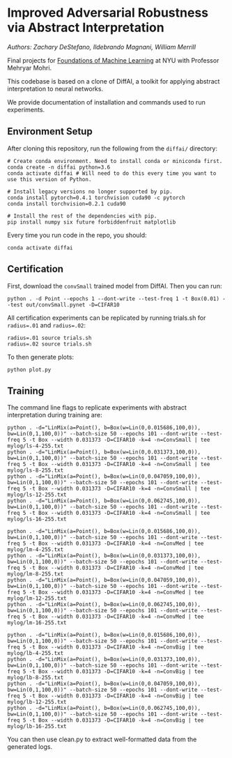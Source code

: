 # Improved Adversarial Robustness via Abstract Interpretation

*Authors: Zachary DeStefano, Ildebrando Magnani, William Merrill*

Final projects for [Foundations of Machine Learning](https://cs.nyu.edu/~mohri/mlsp22/) at NYU with Professor Mehryar Mohri.

This codebase is based on a clone of DiffAI, a toolkit for applying abstract interpretation to neural networks.

We provide documentation of installation and commands used to run experiments.

## Environment Setup

After cloning this repository, run the following from the `diffai/` directory:

```shell
# Create conda environment. Need to install conda or miniconda first.
conda create -n diffai python=3.6
conda activate diffai # Will need to do this every time you want to use this version of Python.

# Install legacy versions no longer supported by pip.
conda install pytorch=0.4.1 torchvision cuda90 -c pytorch
conda install torchvision=0.2.1 cuda90

# Install the rest of the dependencies with pip.
pip install numpy six future forbiddenfruit matplotlib
```

Every time you run code in the repo, you should:
```shell
conda activate diffai
```

## Certification

First, download the `convSmall` trained model from DiffAI. Then you can run:

```shell
python . -d Point --epochs 1 --dont-write --test-freq 1 -t Box(0.01) --test out/convSmall.pynet -D=CIFAR10
```

All certification experiments can be replicated by running trials.sh for `radius=.01` and `radius=.02`:

```shell
radius=.01 source trials.sh
radius=.02 source trials.sh
```

To then generate plots:
```shell
python plot.py
```

## Training

The command line flags to replicate experiments with abstract interpretation during training are:

```shell
python . -d="LinMix(a=Point(), b=Box(w=Lin(0,0.015686,100,0)), bw=Lin(0,1,100,0))" --batch-size 50 --epochs 101 --dont-write --test-freq 5 -t Box --width 0.031373 -D=CIFAR10 -k=4 -n=ConvSmall | tee mylog/ls-4-255.txt
python . -d="LinMix(a=Point(), b=Box(w=Lin(0,0.031373,100,0)), bw=Lin(0,1,100,0))" --batch-size 50 --epochs 101 --dont-write --test-freq 5 -t Box --width 0.031373 -D=CIFAR10 -k=4 -n=ConvSmall | tee mylog/ls-8-255.txt
python . -d="LinMix(a=Point(), b=Box(w=Lin(0,0.047059,100,0)), bw=Lin(0,1,100,0))" --batch-size 50 --epochs 101 --dont-write --test-freq 5 -t Box --width 0.031373 -D=CIFAR10 -k=4 -n=ConvSmall | tee mylog/ls-12-255.txt
python . -d="LinMix(a=Point(), b=Box(w=Lin(0,0.062745,100,0)), bw=Lin(0,1,100,0))" --batch-size 50 --epochs 101 --dont-write --test-freq 5 -t Box --width 0.031373 -D=CIFAR10 -k=4 -n=ConvSmall | tee mylog/ls-16-255.txt

python . -d="LinMix(a=Point(), b=Box(w=Lin(0,0.015686,100,0)), bw=Lin(0,1,100,0))" --batch-size 50 --epochs 101 --dont-write --test-freq 5 -t Box --width 0.031373 -D=CIFAR10 -k=4 -n=ConvMed | tee mylog/lm-4-255.txt
python . -d="LinMix(a=Point(), b=Box(w=Lin(0,0.031373,100,0)), bw=Lin(0,1,100,0))" --batch-size 50 --epochs 101 --dont-write --test-freq 5 -t Box --width 0.031373 -D=CIFAR10 -k=4 -n=ConvMed | tee mylog/lm-8-255.txt
python . -d="LinMix(a=Point(), b=Box(w=Lin(0,0.047059,100,0)), bw=Lin(0,1,100,0))" --batch-size 50 --epochs 101 --dont-write --test-freq 5 -t Box --width 0.031373 -D=CIFAR10 -k=4 -n=ConvMed | tee mylog/lm-12-255.txt
python . -d="LinMix(a=Point(), b=Box(w=Lin(0,0.062745,100,0)), bw=Lin(0,1,100,0))" --batch-size 50 --epochs 101 --dont-write --test-freq 5 -t Box --width 0.031373 -D=CIFAR10 -k=4 -n=ConvMed | tee mylog/lm-16-255.txt

python . -d="LinMix(a=Point(), b=Box(w=Lin(0,0.015686,100,0)), bw=Lin(0,1,100,0))" --batch-size 50 --epochs 101 --dont-write --test-freq 5 -t Box --width 0.031373 -D=CIFAR10 -k=4 -n=ConvBig | tee mylog/lb-4-255.txt
python . -d="LinMix(a=Point(), b=Box(w=Lin(0,0.031373,100,0)), bw=Lin(0,1,100,0))" --batch-size 50 --epochs 101 --dont-write --test-freq 5 -t Box --width 0.031373 -D=CIFAR10 -k=4 -n=ConvBig | tee mylog/lb-8-255.txt
python . -d="LinMix(a=Point(), b=Box(w=Lin(0,0.047059,100,0)), bw=Lin(0,1,100,0))" --batch-size 50 --epochs 101 --dont-write --test-freq 5 -t Box --width 0.031373 -D=CIFAR10 -k=4 -n=ConvBig | tee mylog/lb-12-255.txt
python . -d="LinMix(a=Point(), b=Box(w=Lin(0,0.062745,100,0)), bw=Lin(0,1,100,0))" --batch-size 50 --epochs 101 --dont-write --test-freq 5 -t Box --width 0.031373 -D=CIFAR10 -k=4 -n=ConvBig | tee mylog/lb-16-255.txt
```

You can then use clean.py to extract well-formatted data from the generated logs.
